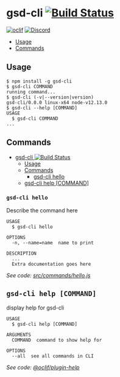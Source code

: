 gsd-cli [![Build Status](https://travis-ci.org/Egeeio/gsd-cli.svg?branch=master)](https://travis-ci.org/Egeeio/gsd-cli)
=======

[![oclif](https://img.shields.io/badge/cli-oclif-brightgreen.svg)](https://oclif.io)
[![Discord](https://discordapp.com/api/guilds/183740337976508416/widget.png?style=shield)](https://discord.gg/EMbcgR8)

<!-- toc -->
* [Usage](#usage)
* [Commands](#commands)
<!-- tocstop -->
## Usage
<!-- usage -->
```sh-session
$ npm install -g gsd-cli
$ gsd-cli COMMAND
running command...
$ gsd-cli (-v|--version|version)
gsd-cli/0.0.0 linux-x64 node-v12.13.0
$ gsd-cli --help [COMMAND]
USAGE
  $ gsd-cli COMMAND
...
```
<!-- usagestop -->
## Commands
<!-- commands -->
- [gsd-cli <img src="https://travis-ci.org/Egeeio/gsd-cli.svg?branch=master" alt="Build Status">](#gsd-cli-img-src%22httpstravis-ciorgegeeiogsd-clisvgbranchmaster%22-alt%22build-status%22)
  - [Usage](#usage)
  - [Commands](#commands)
    - [gsd-cli hello](#gsd-cli-hello)
  - [gsd-cli help [COMMAND]](#gsd-cli-help-command)

### `gsd-cli hello`

Describe the command here

```
USAGE
  $ gsd-cli hello

OPTIONS
  -n, --name=name  name to print

DESCRIPTION
  ...
  Extra documentation goes here
```

_See code: [src/commands/hello.js](https://github.com/egee-irl/gsd-cli/blob/v0.0.0/src/commands/hello.js)_

## `gsd-cli help [COMMAND]`

display help for gsd-cli

```
USAGE
  $ gsd-cli help [COMMAND]

ARGUMENTS
  COMMAND  command to show help for

OPTIONS
  --all  see all commands in CLI
```

_See code: [@oclif/plugin-help](https://github.com/oclif/plugin-help/blob/v2.2.2/src/commands/help.ts)_
<!-- commandsstop -->
